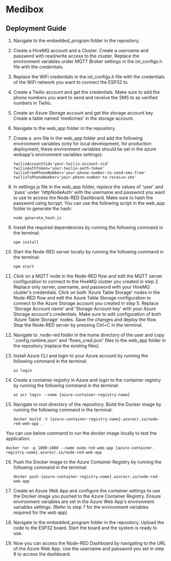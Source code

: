 # Medibox

## Deployment Guide

1) Navigate to the embedded_program folder in the repository.

2) Create a HiveMQ account and a Cluster. Create a username and password with read/write access to the cluster. Replace the environment variables under MQTT Broker settings in the iot_configs.h file with the credentials.

3) Replace the WiFi credentials in the iot_configs.h file with the credentials of the WiFi network you want to connect the ESP32 to.

4) Create a Twilio account and get the credentials. Make sure to add the phone numbers you want to send and receive the SMS to as verified numbers in Twilio.

5) Create an Azure Storage account and get the storage account key. Create a table named 'medicines' in the storage account.

6) Navigate to the web_app folder in the repository.

7) Create a .env file in the web_app folder and add the following environment variables (only for local development, for production deployment, these environment variables should be set in the azure webapp's environment variables settings):
    ```
    twilioAccountSid='your-twilio-account-sid'
    twilioAuthToken='your-twilio-auth-token'
    twilioFromPhoneNumber='your-phone-number-to-send-sms-from'
    twilioToPhoneNumber='your-phone-number-to-receive-sms'
    ```

8) In settings.js file in the web_app folder, replace the values of 'user' and 'pass' under 'httpNodeAuth' with the username and password you want to use to access the Node-RED Dashboard. Make sure to hash the password using bcrypt. You can use the following script in the web_app folder to generate the hash:
    ```
    node generate_hash.js
    ```

9) Install the required dependencies by running the following command in the terminal:
    ```
    npm install
    ```

10) Start the Node-RED server locally by running the following command in the terminal:
    ```
    npm start
    ```

11) Click on a MQTT node in the Node-RED flow and edit the MQTT server configuration to connect to the HiveMQ cluster you created in step 2. Replace only server, username, and password with your HiveMQ cluster's credentials.
Click on both 'Azure Table Storage' nodes in the Node-RED flow and edit the Azure Table Storage configuration to connect to the Azure Storage account you created in step 5. Replace 'Storage Account name' and 'Storage Account key' with your Azure Storage account's credentials. Make sure to edit configuration of both 'Azure Table Storage' nodes.
Save the changes and deploy the flow. Stop the Node-RED server by pressing Ctrl+C in the terminal.

12) Navigate to .node-red folder in the home directory of the user and copy '.config.runtime.json' and 'flows_cred.json' files to the web_app folder in the repository (replace the existing files).

13) Install Azure CLI and login to your Azure account by running the following command in the terminal:
    ```
    az login
    ```
14) Create a container registry in Azure and login to the container registry by running the following command in the terminal:
    ```
    az acr login --name {azure-container-registry-name}
    ```

15) Navigate to root directory of the repository. Build the Docker image by running the following command in the terminal:
    ```
    docker build -t {azure-container-registry-name}.azurecr.io/node-red-web-app .
    ```
You can use below command to run the docker image locally to test the application:
    
    docker run -p 1880:1880 --name node-red-web-app {azure-container-registry-name}.azurecr.io/node-red-web-app
    

16) Push the Docker image to the Azure Container Registry by running the following command in the terminal:
    ```
    docker push {azure-container-registry-name}.azurecr.io/node-red-web-app
    ```

17) Create an Azure Web App and configure the container settings to use the Docker image you pushed to the Azure Container Registry. Ensure environment variables are set in the Azure Web App's environment variables settings. (Refer to step 7 for the environment variables required for the web app)

18) Navigate to the embedded_program folder in the repository. Upload the code to the ESP32 board. Start the board and the system is ready to use.

19) Now you can access the Node-RED Dashboard by navigating to the URL of the Azure Web App. Use the username and password you set in step 8 to access the dashboard.

